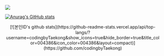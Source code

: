 <a href="https://hits.seeyoufarm.com"><img src="https://hits.seeyoufarm.com/api/count/incr/badge.svg?url=https%3A%2F%2Fgithub.com%2FcodingbyTaekong%2Fhit-counter&count_bg=%231172A8&title_bg=%2392C7E3&icon=googlekeep.svg&icon_color=%23C4C4C4&title=hits&edge_flat=false"/></a>

[![Anurag's GitHub stats](https://github-readme-stats.vercel.app/api?username=codingbyTaekong)](https://github.com/anuraghazra/github-readme-stats) 
<div align="center">
[![본인ID's github stats](https://github-readme-stats.vercel.app/api/top-langs/?username=codingbyTaekong&show_icons=true&hide_border=true&title_color=004386&icon_color=004386&layout=compact)](https://github.com/codingbyTaekong)
</div>


